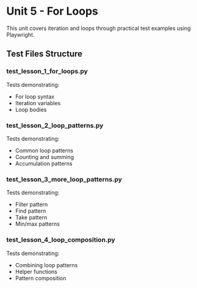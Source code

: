 # Unit 5 - For Loops

This unit covers iteration and loops through practical test examples using Playwright.

## Test Files Structure

### test_lesson_1_for_loops.py
Tests demonstrating:
- For loop syntax
- Iteration variables
- Loop bodies

### test_lesson_2_loop_patterns.py
Tests demonstrating:
- Common loop patterns
- Counting and summing
- Accumulation patterns

### test_lesson_3_more_loop_patterns.py
Tests demonstrating:
- Filter pattern
- Find pattern
- Take pattern
- Min/max patterns

### test_lesson_4_loop_composition.py
Tests demonstrating:
- Combining loop patterns
- Helper functions
- Pattern composition 